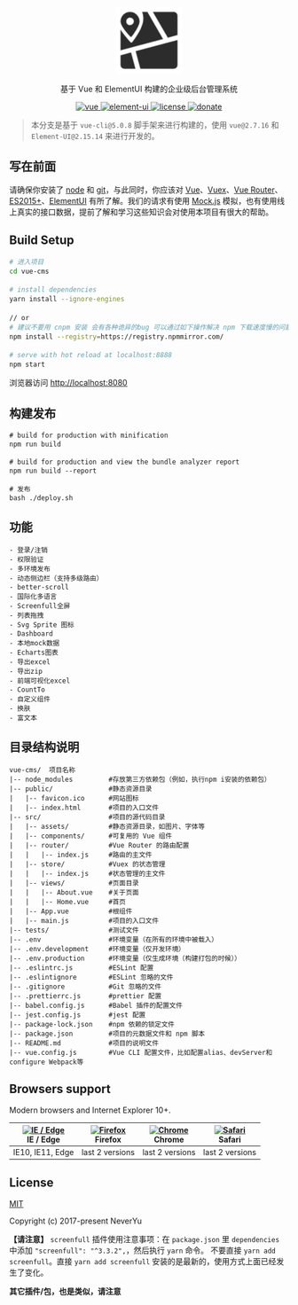 <p align="center"><a href="https://blog.csdn.net/csdn_yudong/article/details/85250412"><img width="120" src="https://github.com/Neveryu/vue-cms/blob/vue-cli2/static/image/login-logo.png?raw=true"></a></p>

<p align="center">基于 Vue 和 ElementUI 构建的企业级后台管理系统</p>

<p align="center">
  <a href="https://github.com/vuejs/vue" rel="nofollow" target="_blank">
    <img src="https://img.shields.io/badge/vue-2.7.16-brightgreen.svg" alt="vue">
  </a>
  <a href="https://github.com/ElemeFE/element" rel="nofollow" target="_blank">
    <img src="https://img.shields.io/badge/element--ui-2.15.14-brightgreen.svg" alt="element-ui">
  </a>
  <a href="https://github.com/Neveryu/vue-cms/blob/master/LICENSE">
    <img src="https://img.shields.io/github/license/mashape/apistatus.svg" alt="license">
  </a>
  <a href="https://neveryu.github.io/reward/index.html" target="_blank">
    <img src="https://img.shields.io/badge/%24-donate-ff69b4.svg" alt="donate">
  </a>
</p>

> 本分支是基于 `vue-cli@5.0.8` 脚手架来进行构建的，使用 `vue@2.7.16` 和 `Element-UI@2.15.14` 来进行开发的。

## 写在前面

请确保你安装了 [node](https://nodejs.org/en/) 和 [git](https://git-scm.com/)，与此同时，你应该对 [Vue](https://cn.vuejs.org/v2/guide/)、[Vuex](https://vuex.vuejs.org/zh/)、[Vue Router](https://router.vuejs.org/zh/)、[ES2015+](http://es6.ruanyifeng.com/)、[ElementUI](http://element-cn.eleme.io/#/zh-CN) 有所了解。我们的请求有使用 [Mock.js](https://github.com/nuysoft/Mock/wiki/Getting-Started) 模拟，也有使用线上真实的接口数据，提前了解和学习这些知识会对使用本项目有很大的帮助。

## Build Setup

```bash
# 进入项目
cd vue-cms

# install dependencies
yarn install --ignore-engines

// or
# 建议不要用 cnpm 安装 会有各种诡异的bug 可以通过如下操作解决 npm 下载速度慢的问题
npm install --registry=https://registry.npmmirror.com/

# serve with hot reload at localhost:8888
npm start
```

浏览器访问 [http://localhost:8080](http://localhost:8888)

## 构建发布

```
# build for production with minification
npm run build

# build for production and view the bundle analyzer report
npm run build --report

# 发布
bash ./deploy.sh
```

## 功能

```
- 登录/注销
- 权限验证
- 多环境发布
- 动态侧边栏（支持多级路由）
- better-scroll
- 国际化多语言
- Screenfull全屏
- 列表拖拽
- Svg Sprite 图标
- Dashboard
- 本地mock数据
- Echarts图表
- 导出excel
- 导出zip
- 前端可视化excel
- CountTo
- 自定义组件
- 换肤
- 富文本
```

## 目录结构说明

```
vue-cms/  项目名称
|-- node_modules         #存放第三方依赖包（例如，执行npm i安装的依赖包）
|-- public/              #静态资源目录
|   |-- favicon.ico      #网站图标
|   |-- index.html       #项目的入口文件
|-- src/                 #项目的源代码目录
|   |-- assets/          #静态资源目录，如图片、字体等
|   |-- components/      #可复用的 Vue 组件
|   |-- router/          #Vue Router 的路由配置
|   |   |-- index.js     #路由的主文件
|   |-- store/           #Vuex 的状态管理
|   |   |-- index.js     #状态管理的主文件
|   |-- views/           #页面目录
|   |   |-- About.vue    #关于页面
|   |   |-- Home.vue     #首页
|   |-- App.vue          #根组件
|   |-- main.js          #项目的入口文件
|-- tests/               #测试文件
|-- .env                 #环境变量（在所有的环境中被载入）
|-- .env.development     #环境变量（仅开发环境）
|-- .env.production      #环境变量（仅生成环境（构建打包的时候））
|-- .eslintrc.js         #ESLint 配置
|-- .eslintignore        #ESLint 忽略的文件
|-- .gitignore           #Git 忽略的文件
|-- .prettierrc.js       #prettier 配置
|-- babel.config.js      #Babel 插件的配置文件
|-- jest.config.js       #jest 配置
|-- package-lock.json    #npm 依赖的锁定文件
|-- package.json         #项目的元数据文件和 npm 脚本
|-- README.md            #项目的说明文件
|-- vue.config.js        #Vue CLI 配置文件，比如配置alias、devServer和configure Webpack等
```

## Browsers support

Modern browsers and Internet Explorer 10+.

| [<img src="https://raw.githubusercontent.com/alrra/browser-logos/master/src/edge/edge_48x48.png" alt="IE / Edge" width="24px" height="24px" />](http://godban.github.io/browsers-support-badges/)</br>IE / Edge | [<img src="https://raw.githubusercontent.com/alrra/browser-logos/master/src/firefox/firefox_48x48.png" alt="Firefox" width="24px" height="24px" />](http://godban.github.io/browsers-support-badges/)</br>Firefox | [<img src="https://raw.githubusercontent.com/alrra/browser-logos/master/src/chrome/chrome_48x48.png" alt="Chrome" width="24px" height="24px" />](http://godban.github.io/browsers-support-badges/)</br>Chrome | [<img src="https://raw.githubusercontent.com/alrra/browser-logos/master/src/safari/safari_48x48.png" alt="Safari" width="24px" height="24px" />](http://godban.github.io/browsers-support-badges/)</br>Safari |
| --------------------------------------------------------------------------------------------------------------------------------------------------------------------------------------------------------------- | ----------------------------------------------------------------------------------------------------------------------------------------------------------------------------------------------------------------- | ------------------------------------------------------------------------------------------------------------------------------------------------------------------------------------------------------------- | ------------------------------------------------------------------------------------------------------------------------------------------------------------------------------------------------------------- |
| IE10, IE11, Edge                                                                                                                                                                                                | last 2 versions                                                                                                                                                                                                   | last 2 versions                                                                                                                                                                                               | last 2 versions                                                                                                                                                                                               |

## License

[MIT](https://github.com/Neveryu/vue-cms/blob/master/LICENSE)

Copyright (c) 2017-present NeverYu

**【请注意】**
`screenfull` 插件使用注意事项：在 `package.json` 里 `dependencies` 中添加 `"screenfull": "^3.3.2",`，然后执行 `yarn` 命令。 不要直接 `yarn add screenfull`。直接 `yarn add screenfull` 安装的是最新的，使用方式上面已经发生了变化。

**其它插件/包，也是类似，请注意**
